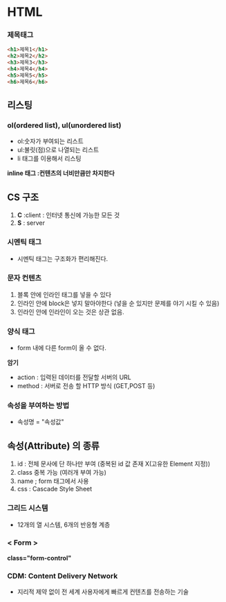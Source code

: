 # HTML

### 제목태그

```html
<h1>제목1</h1>
<h2>제목2</h2>
<h3>제목3</h3>
<h4>제목4</h4>
<h5>제목5</h5>
<h6>제목6</h6>
```

## 리스팅

### ol(ordered list), ul(unordered list)

- ol:숫자가 부여되는 리스트
- ul:불릿(점)으로 나열되는 리스트
- li 태그를 이용해서 리스팅

**inline 태그 :컨텐츠의 너비만큼만 차지한다**

## CS 구조

1. **C** :client : 인터넷 통신에 가능한 모든 것
2. **S** : server

### 시멘틱 태그

- 시멘틱 태그는 구조화가 편리해진다.

### 문자 컨텐츠

1. 블록 안에 인라인 태그를 넣을 수 있다
2. 인라인 안에 block은 넣지 말아야한다 (넣을 순 있지만 문제를 야기 시킬 수 있음)
3. 인라인 안에 인라인이 오는 것은 상관 없음.

### 양식 태그

- form 내에 다른 form이 올 수 없다.

**암기**

- action : 입력된 데이터를 전달할 서버의 URL
- method : 서버로 전송 할 HTTP 방식 (GET,POST 등)

### 속성을 부여하는 방법

- 속성명 = "속성값"

## 속성(Attribute) 의 종류

1. id : 전체 문사에 단 하나만 부여 (중복된 id 값 존재 X(고유한 Element 지정))
2. class 중복 가능 (여러개 부여 가능)
3. name ; form 태그에서 사용
4. css : Cascade Style Sheet

### 그리드 시스템

- 12개의 열 시스템, 6개의 반응형 계층

### < Form >

**class="form-control"**

### **CDM**: Content Delivery Network

- 지리적 제약 없이 전 세계 사용자에게 빠르게 컨텐츠를 전송하는 기술
